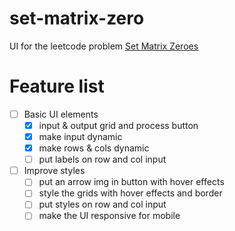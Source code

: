 ﻿# set-matrix-zero
UI for the leetcode problem [Set Matrix Zeroes](https://leetcode.com/problems/set-matrix-zeroes/)

# Feature list
- [ ] Basic UI elements
    - [x] input & output grid and process button
    - [x] make input dynamic
    - [x] make rows & cols dynamic
    - [ ] put labels on row and col input
- [ ] Improve styles
    - [ ] put an arrow img in button with hover effects
    - [ ] style the grids with hover effects and border
    - [ ] put styles on row and col input
    - [ ] make the UI responsive for mobile
